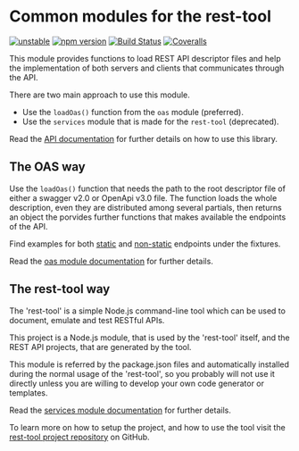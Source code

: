 Common modules for the rest-tool
================================

[![unstable](http://badges.github.io/stability-badges/dist/unstable.svg)](http://github.com/badges/stability-badges)
[![npm version][npm-badge]][npm-url]
[![Build Status][travis-badge]][travis-url]
[![Coveralls][BadgeCoveralls]][Coveralls]

This module provides functions to load REST API descriptor files and help the implementation of both servers and clients that communicates through the API.

There are two main approach to use this module.
- Use the `loadOas()` function from the `oas` module (preferred).
- Use the `services` module that is made for the `rest-tool` (deprecated).

Read the [API documentation](https://tombenke.github.io/rest-tool-common/index.html)
for further details on how to use this library.

## The OAS way

Use the `loadOas()` function that needs the path to the root descriptor file of either a swagger v2.0 or OpenApi v3.0 file.
The function loads the whole description, even they are distributed among several partials, then returns an object the porvides further functions that makes available the endpoints of the API.

Find examples for both [static](src/fixtures/oas/v2-combined-static-endpoints.json) and [non-static](src/fixtures/oas/v2-combined-nonstatic-endpoints.json) endpoints under the fixtures.

Read the [oas module documentation](https://tombenke.github.io/rest-tool-common/module-oas.html)
for further details.

## The rest-tool way

The 'rest-tool' is a simple Node.js command-line tool which can be used to document,
emulate and test RESTful APIs. 

This project is a Node.js module, that is used by the 'rest-tool' itself,
and the REST API projects, that are generated by the tool.

This module is referred by the package.json files and automatically installed during the normal usage 
of the 'rest-tool', so you probably will not use it directly unless you are willing to develop 
your own code generator or templates.

Read the [services module documentation](https://tombenke.github.io/rest-tool-common/module-services.html)
for further details.

To learn more on how to setup the project, and how to use the tool visit the 
[rest-tool project repository](https://github.com/tombenke/rest-tool) on GitHub.

[npm-badge]: https://badge.fury.io/js/rest-tool-common.svg
[npm-url]: https://badge.fury.io/js/rest-tool-common
[travis-badge]: https://api.travis-ci.org/tombenke/rest-tool-common.svg
[travis-url]: https://travis-ci.org/tombenke/rest-tool-common
[Coveralls]: https://coveralls.io/github/tombenke/rest-tool-common?branch=master
[BadgeCoveralls]: https://coveralls.io/repos/github/tombenke/rest-tool-common/badge.svg?branch=master


